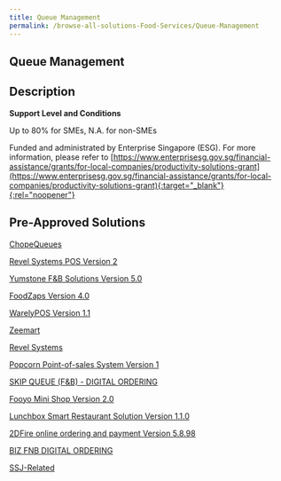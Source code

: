 ```yaml
---
title: Queue Management
permalink: /browse-all-solutions-Food-Services/Queue-Management
---
```


## Queue Management
## Description

**Support Level and Conditions**

Up to 80% for SMEs, N.A. for non-SMEs

Funded and administrated by Enterprise Singapore (ESG). For more information, please refer to
[https://www.enterprisesg.gov.sg/financial-assistance/grants/for-local-companies/productivity-solutions-grant](https://www.enterprisesg.gov.sg/financial-assistance/grants/for-local-companies/productivity-solutions-grant){:target="_blank"}{:rel="noopener"}

## Pre-Approved Solutions

<a href='/productivity-solutions-grant/solutionrepo/solution1690' target='_blank'>ChopeQueues</a><br>

<a href='/productivity-solutions-grant/solutionrepo/solution1794' target='_blank'>Revel Systems POS Version 2</a><br>

<a href='/productivity-solutions-grant/solutionrepo/solution1832' target='_blank'>Yumstone F&B Solutions Version 5.0</a><br>

<a href='/productivity-solutions-grant/solutionrepo/solution1956' target='_blank'>FoodZaps Version 4.0</a><br>

<a href='/productivity-solutions-grant/solutionrepo/solution2028' target='_blank'>WarelyPOS Version 1.1</a><br>

<a href='/productivity-solutions-grant/solutionrepo/solution2030' target='_blank'>Zeemart</a><br>

<a href='/productivity-solutions-grant/solutionrepo/solution2059' target='_blank'>Revel Systems</a><br>

<a href='/productivity-solutions-grant/solutionrepo/solution2171' target='_blank'>Popcorn Point-of-sales System Version 1</a><br>

<a href='/productivity-solutions-grant/solutionrepo/solution2197' target='_blank'>SKIP QUEUE (F&B) - DIGITAL ORDERING</a><br>

<a href='/productivity-solutions-grant/solutionrepo/solution2303' target='_blank'>Fooyo Mini Shop Version 2.0</a><br>

<a href='/productivity-solutions-grant/solutionrepo/solution2509' target='_blank'>Lunchbox Smart Restaurant Solution Version 1.1.0</a><br>

<a href='/productivity-solutions-grant/solutionrepo/solution2531' target='_blank'>2DFire online ordering and payment Version 5.8.98</a><br>

<a href='/productivity-solutions-grant/solutionrepo/solution2721' target='_blank'>BIZ FNB DIGITAL ORDERING</a><br>

<a href='/productivity-solutions-grant/solutionrepo/solution2985' target='_blank'>SSJ-Related</a><br>

